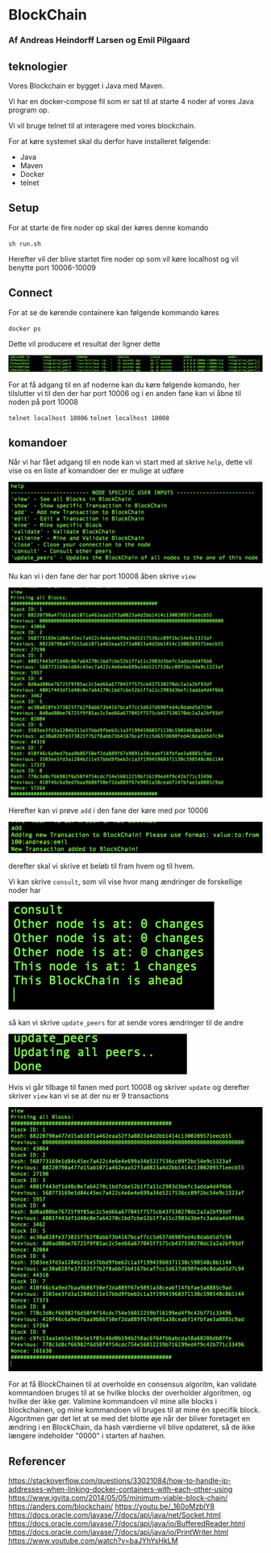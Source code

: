 # BlockChain
### Af Andreas Heindorff Larsen og Emil Pilgaard

## teknologier ##
Vores Blockchain er bygget i Java med Maven.

Vi har en docker-compose fil som er sat til at starte 4 noder af vores Java program op.

Vi vil bruge telnet til at interagere med vores blockchain.

For at køre systemet skal du derfor have installeret følgende:

* Java
* Maven
* Docker
* telnet

## Setup ##
For at starte de fire noder op skal der køres denne komando

`sh run.sh` 

Herefter vil der blive startet fire noder op som vil køre localhost og vil benytte port 10006-10009

## Connect ##

For at se de kørende containere kan følgende kommando køres

`docker ps`

Dette vil producere et resultat der ligner dette

![images/containers](containers.png)

For at få adgang til en af noderne kan du køre følgende komando, her tilslutter vi til den der har port 10006
og i en anden fane kan vi åbne til noden på port 10008

`telnet localhost 10006`
`telnet localhost 10008`

## komandoer ##

Når vi har fået adgang til en node kan vi start med at skrive `help`, dette vil vise os en liste af komandoer der er mulige at udføre

![help](help.png)

Nu kan vi i den fane der har port 10008 åben skrive `view`

![view8](view8.png)

Herefter kan vi prøve `add` i den fane der køre med por 10006

![add](add.png)

derefter skal vi skrive et beløb til fram hvem og til hvem.

Vi kan skrive `consult`, som vil vise hvor mang ændringer de forskellige noder har

![consult](consult.png)

så kan vi skrive `update_peers` for at sende vores ændringer til de andre

![update](update.png)

Hvis vi går tilbage til fanen med port 10008 og skriver `update` og derefter skriver `view` kan vi se at der nu er 9 transactions

![view](view.png)

For at få BlockChainen til at overholde en consensus algoritm, kan validate kommandoen bruges til at se hvilke blocks der overholder algoritmen, og hvilke der ikke gør.
Valimine kommandoen vil mine alle blocks i blockchainen, og mine kommandoen vil bruges til at mine én specifik block.
Algoritmen gør det let at se med det blotte øje når der bliver foretaget en ændring i en BlockChain, da hash værdierne vil blive opdateret, så de ikke længere indeholder "0000" i starten af hashen.

## Referencer ##

https://stackoverflow.com/questions/33021084/how-to-handle-ip-addresses-when-linking-docker-containers-with-each-other-using
https://www.igvita.com/2014/05/05/minimum-viable-block-chain/
https://anders.com/blockchain/
https://youtu.be/_160oMzblY8
https://docs.oracle.com/javase/7/docs/api/java/net/Socket.html
https://docs.oracle.com/javase/7/docs/api/java/io/BufferedReader.html
https://docs.oracle.com/javase/7/docs/api/java/io/PrintWriter.html
https://www.youtube.com/watch?v=baJYhYsHkLM
